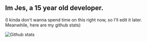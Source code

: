 ## Im Jes, a 15 year old developer.

(I kinda don't wanna spend time on this right now, so I'll edit it later. Meanwhile, here are my github stats)

![Github stats](https://github-readme-stats.vercel.app/api?username=JeswinSUnsi&show_icons=true&theme=tokyonight)
